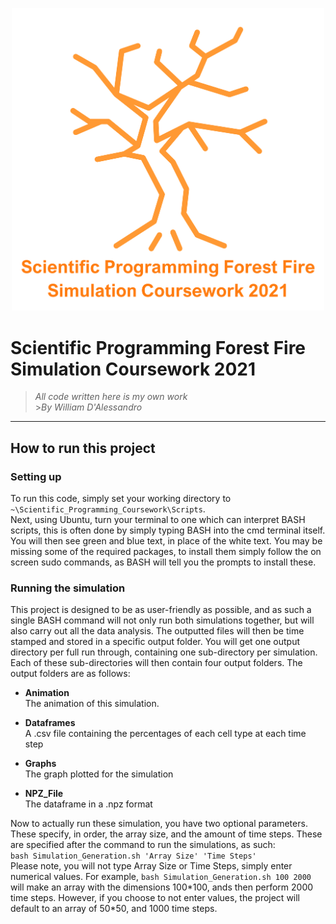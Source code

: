 <p align=center>
  <img src = "README_Media/Overall_Burning_Tree.png" width="500">
</p>

# **Scientific Programming Forest Fire Simulation Coursework 2021**


>_All code written here is my own work_
<br> >_By William D'Alessandro_

---

## **How to run this project**

### **Setting up**



To run this code, simply set your working directory to `~\Scientific_Programming_Coursework\Scripts`. <br>
Next, using Ubuntu, turn your terminal to one which can interpret BASH scripts, this is often done by simply typing BASH into the cmd terminal itself.
You will then see green and blue text, in place of the white text. You may be missing some of the required packages, to install them simply follow the on screen sudo commands, as BASH will tell you the prompts to install these.



### **Running the simulation**



This project is designed to be as user-friendly as possible, and as such a single BASH command will not only run both simulations together, but will also carry out all the data analysis. The outputted files will then be time stamped and stored in a specific output folder. You will get one output directory per full run through, containing one sub-directory per simulation. Each of these sub-directories will then contain four output folders. The output folders are as follows:



* **Animation**<br>
        The animation of this simulation.

* **Dataframes**<br>
     A .csv file containing the percentages of each cell type at each time step

* **Graphs**<br>
      The graph plotted for the simulation

* **NPZ_File**<br>
      The dataframe in a .npz format



Now to actually run these simulation, you have two optional parameters. These specify, in order, the array size, and the amount of time steps. These are specified after the command to run the simulations, as such:<br>`bash Simulation_Generation.sh 'Array Size' 'Time Steps'`<br>Please note, you will not type Array Size or Time Steps, simply enter numerical values. For example, `bash Simulation_Generation.sh 100 2000` will make an array with the dimensions 100\*100, ands then perform 2000 time steps. However, if you choose to not enter values, the project will default to an array of 50\*50, and 1000 time steps.



